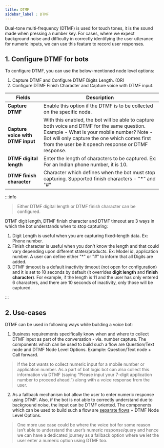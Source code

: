 ```yaml
---
title: DTMF
sidebar_label : DTMF
---
```



    

Dual-tone multi-frequency (DTMF) is used for touch tones, it is the sound made when pressing a number key. For cases, where we expect background noise and difficulty in correctly identifying the user utterance for numeric inputs, we can use this feature to record user responses.

## 1. Configure DTMF for bots

To configure DTMF, you can use the below-mentioned node level options:

1. Capture DTMF and Configure DTMF Digits Length.
(OR)
2. Configure DTMF Finish Character and Capture voice with DTMF input.

| Fields | Description |
| ----------------------------- | ----------- |
| **Capture DTMF** | Enable this option if the DTMF is to be collected on the specific node. |
| **Capture voice with DTMF input** | With this enabled, the bot will be able to capture both voice and DTMF for the same question. Example - What is your mobile number? Note - Bot will only capture the one which comes first from the user be it speech response or DTMF response. |
| **DTMF digital length** | Enter the length of characters to be captured. Ex: For an Indian phone number, it is 10. |
| **DTMF finish character** | Character which defines when the bot must stop capturing. Supported finish characters - "*" and "#" |

:::info

> Either DTMF digital length or DTMF finish character can be configured.   

DTMF digit length, DTMF finish character and DTMF timeout are 3 ways in which the bot understands when to stop capturing:   
1. Digit Length is useful when you are capturing fixed-length data. Ex: Phone number.  
2. Finish character is useful when you don't know the length and that could vary depending upon different states/products. Ex: Model id, application number. A user can define either "*" or "#" to inform that all Digits are added.  
3. DTMF timeout is a default inactivity timeout (not open for configuration) and it is set to 10 seconds by default (it overrides **digit length** and **finish character**).  For example, if the length is 11 and the user has only entered 6 characters, and there are 10 seconds of inactivity, only those will be captured. 

:::
    

## 2. Use-cases

DTMF can be used in following ways while building a voice bot: 

1. Business requirements specifically know when and where to collect DTMF input as part of the conversation - via. number capture.
 The components which can be used to build such a flow are Question/Text node and DTMF Node Level Options.
Example: Question/Text node + Call forward.  

> If the bot wants to collect numeric input for a mobile number or application number. As a part of bot logic bot can also collect this information via DTMF (saying “Please input your 7-digit application number to proceed ahead.”) along with a voice response from the user.

2.  As a fallback mechanism bot allow the user to enter numeric response using DTMF. Also, if the bot is not able to correctly understand due to background noise, the input can be DTMF oriented.
 The components which can be used to build such a flow are [separate flows](https://docs.yellow.ai/docs/platform_concepts/studio/build/journeys/) + DTMF Node Level Options.

> One more use case could be where the voice bot for some reason isn’t able to understand the user’s numeric response/query and hence we can have a dedicated journey as a fallback option where we let the user enter a numeric option using DTMF too.